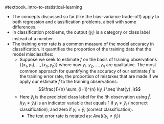 #textbook_intro-to-statistical-learning

- The concepts discussed so far (like the bias-variance trade-off) apply to both regression and classification problems, albeit with some differences. 
- In classification problems, the output ($y_i$) is a category or class label instead of a number. 
- The training error rate is a common measure of the model accuracy in classification. It quantifies the proportion of the training data that the model misclassifies:
    - Suppose we seek to estimate $f$ on the basis of training observations $\{(x_1, y_1), … , (x_n, y_n)\}$ where now $y_1, y_2, … , y_n$  are qualitative. The most common approach for quantifying the accuracy of our estimate $\hat{f}$ is the training error rate, the proportion of mistakes that are made if we apply our estimate $\hat{f}$ to the training observations: 
$$\frac{1}{n} \sum_{i=1}^{n} I(y_i \neq \hat{y}_i)$$
  - Here $\hat{y}_i$ is the predicted class label for the $i$th observation using $\hat{f}$. $I(y_i \neq \hat{y}_i)$ is an indicator variable that equals 1 if $y_i \neq \hat{y}_i$ (incorrect classification), and zero if $y_i = \hat{y}_i$ (correct classification). 
    - The test error rate is notated as: $Ave(I(y_i \neq \hat{y}_i))$
